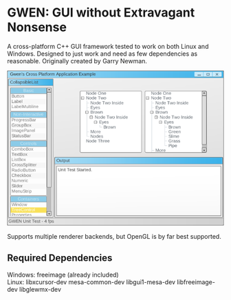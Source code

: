 # GWEN: GUI without Extravagant Nonsense

A cross-platform C++ GUI framework tested to work on both Linux and Windows. Designed to just work and need as few dependencies as reasonable. Originally created by Garry Newman.

![GWEN Demo Screenshot](screenshot.png)

Supports multiple renderer backends, but OpenGL is by far best supported.

## Required Dependencies

Windows: freeimage (already included)  
Linux: libxcursor-dev mesa-common-dev libgui1-mesa-dev libfreeimage-dev libglewmx-dev
